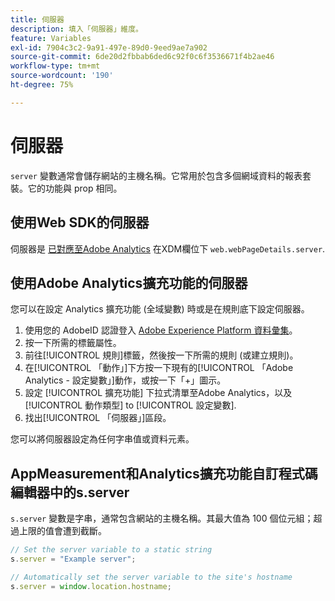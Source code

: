 ```yaml
---
title: 伺服器
description: 填入「伺服器」維度。
feature: Variables
exl-id: 7904c3c2-9a91-497e-89d0-9eed9ae7a902
source-git-commit: 6de20d2fbbab6ded6c92f0c6f3536671f4b2ae46
workflow-type: tm+mt
source-wordcount: '190'
ht-degree: 75%

---
```


# 伺服器

`server` 變數通常會儲存網站的主機名稱。它常用於包含多個網域資料的報表套裝。它的功能與 prop 相同。

## 使用Web SDK的伺服器

伺服器是 [已對應至Adobe Analytics](https://experienceleague.adobe.com/docs/analytics/implementation/aep-edge/variable-mapping.html) 在XDM欄位下 `web.webPageDetails.server`.

## 使用Adobe Analytics擴充功能的伺服器

您可以在設定 Analytics 擴充功能 (全域變數) 時或是在規則底下設定伺服器。

1. 使用您的 AdobeID 認證登入 [Adobe Experience Platform 資料彙集](https://experience.adobe.com/data-collection)。
2. 按一下所需的標籤屬性。
3. 前往[!UICONTROL 規則]標籤，然後按一下所需的規則 (或建立規則)。
4. 在[!UICONTROL 「動作」]下方按一下現有的[!UICONTROL 「Adobe Analytics - 設定變數」]動作，或按一下「+」圖示。
5. 設定 [!UICONTROL 擴充功能] 下拉式清單至Adobe Analytics，以及 [!UICONTROL 動作類型] to [!UICONTROL 設定變數].
6. 找出[!UICONTROL 「伺服器」]區段。

您可以將伺服器設定為任何字串值或資料元素。

## AppMeasurement和Analytics擴充功能自訂程式碼編輯器中的s.server

`s.server` 變數是字串，通常包含網站的主機名稱。其最大值為 100 個位元組；超過上限的值會遭到截斷。

```js
// Set the server variable to a static string
s.server = "Example server";

// Automatically set the server variable to the site's hostname
s.server = window.location.hostname;
```
